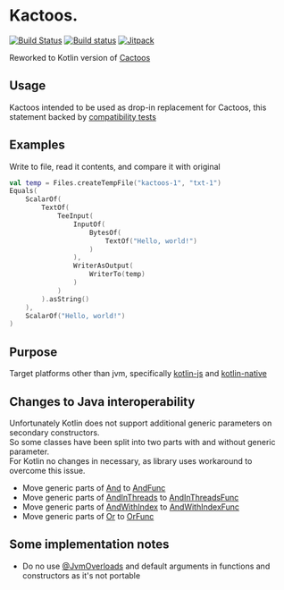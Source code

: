 # Kactoos.

[![Build Status](https://travis-ci.org/neonailol/kactoos.svg?branch=master)](https://travis-ci.org/neonailol/kactoos)
[![Build status](https://ci.appveyor.com/api/projects/status/github/neonailol/kactoos?branch=master&svg=true)](https://ci.appveyor.com/project/neonailol/kactoos)
[![Jitpack](https://jitpack.io/v/neonailol/kactoos.svg)](https://jitpack.io/#neonailol/kactoos)

Reworked to Kotlin version of [Cactoos](http://www.cactoos.org)

## Usage

Kactoos intended to be used as drop-in replacement for Cactoos, this statement backed by [compatibility tests](compatibility-tests)

## Examples

Write to file, read it contents, and compare it with original

```kotlin
val temp = Files.createTempFile("kactoos-1", "txt-1")
Equals(
    ScalarOf(
        TextOf(
            TeeInput(
                InputOf(
                    BytesOf(
                        TextOf("Hello, world!")
                    )
                ),
                WriterAsOutput(
                    WriterTo(temp)
                )
            )
        ).asString()
    ),
    ScalarOf("Hello, world!")
)
```

## Purpose

Target platforms other than jvm, specifically [kotlin-js](https://kotlinlang.org/docs/reference/js-overview.html) and [kotlin-native](https://kotlinlang.org/docs/reference/native-overview.html)

## Changes to Java interoperability

Unfortunately Kotlin does not support additional generic parameters on secondary constructors.<br />
So some classes have been split into two parts with and without generic parameter.<br />
For Kotlin no changes in necessary, as library uses workaround to overcome this issue.<br />  

* Move generic parts of [And](kactoos-jvm/src/main/kotlin/nnl/rocks/kactoos/scalar/And.kt) to [AndFunc](kactoos-jvm/src/main/kotlin/nnl/rocks/kactoos/scalar/AndFunc.kt)
* Move generic parts of [AndInThreads](kactoos-jvm/src/main/kotlin/nnl/rocks/kactoos/scalar/AndInThreads.kt) to [AndInThreadsFunc](kactoos-jvm/src/main/kotlin/nnl/rocks/kactoos/scalar/AndInThreadsFunc.kt)
* Move generic parts of [AndWithIndex](kactoos-jvm/src/main/kotlin/nnl/rocks/kactoos/scalar/AndWithIndex.kt) to [AndWithIndexFunc](kactoos-jvm/src/main/kotlin/nnl/rocks/kactoos/scalar/AndWithIndexFunc.kt)
* Move generic parts of [Or](kactoos-jvm/src/main/kotlin/nnl/rocks/kactoos/scalar/Or.kt) to [OrFunc](kactoos-jvm/src/main/kotlin/nnl/rocks/kactoos/scalar/OrFunc.kt)

## Some implementation notes

* Do no use [@JvmOverloads](https://kotlinlang.org/api/latest/jvm/stdlib/kotlin.jvm/-jvm-overloads/) and default arguments in functions and constructors as it's not portable

